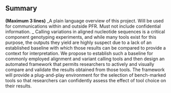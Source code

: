 ## Summary
**(Maximum 3 lines)**
_A plain language overview of this project. Will be used for communications within and outside PFR.  Must not include confidential information. _
Calling variations in aligned nucleotide sequences is a critical component genotyping experiments, and while many tools exist for this purpose, the outputs they yield are highly suspect due to a lack of an established baseline with which those results can be compared to provide a context for interpretation. We propose to establish such a baseline for commonly employed alignment and variant calling tools and then design an automated framework that permits researchers to actively and visually compare and validate the results obtained from those tools. The framework will provide a plug-and-play environment for the selection of bench-marked tools so that researchers can confidently assess the effect of tool choice on their results.
